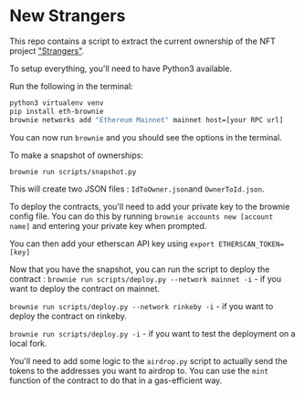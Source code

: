 # New Strangers

This repo contains a script to extract the current ownership of the NFT project ["Strangers"](https://etherscan.io/address/0x36d079c175026a046da91e1b3912a4345812340d).

To setup everything, you'll need to have Python3 available.

Run the following in the terminal:

```bash
python3 virtualenv venv
pip install eth-brownie
brownie networks add "Ethereum Mainnet" mainnet host=[your RPC url] 
```

You can now run `brownie` and you should see the options in the terminal.

To make a snapshot of ownerships:

```bash
brownie run scripts/snapshot.py
```

This will create two JSON files : `IdToOwner.json`and `OwnerToId.json`.

To deploy the contracts, you'll need to add your private key to the brownie config file. You can do this by running `brownie accounts new [account name]` and entering your private key when prompted.

You can then add your etherscan API key using `export ETHERSCAN_TOKEN=[key]`

Now that you have the snapshot, you can run the script to deploy the contract :
`brownie run scripts/deploy.py --network mainnet -i` - if you want to deploy the contract on mainnet.

`brownie run scripts/deploy.py --network rinkeby -i` - if you want to deploy the contract on rinkeby.

`brownie run scripts/deploy.py -i` - if you want to test the deployment on a local fork.

You'll need to add some logic to the `airdrop.py` script to actually send the tokens to the addresses you want to airdrop to. You can use the `mint` function of the contract to do that in a gas-efficient way.

